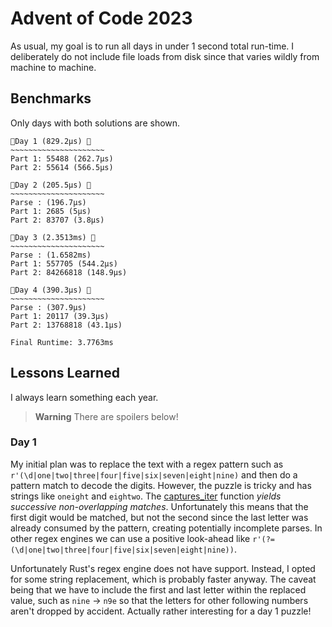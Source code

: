 # Advent of Code 2023

As usual, my goal is to run all days in under 1 second total run-time. I deliberately do not include file loads from disk since that varies wildly from machine to machine.


## Benchmarks

Only days with both solutions are shown.

```
🎄Day 1 (829.2µs) 🎄
~~~~~~~~~~~~~~~~~~~~~
Part 1: 55488 (262.7µs)
Part 2: 55614 (566.5µs)

🎄Day 2 (205.5µs) 🎄
~~~~~~~~~~~~~~~~~~~~~
Parse : (196.7µs)
Part 1: 2685 (5µs)
Part 2: 83707 (3.8µs)

🎄Day 3 (2.3513ms) 🎄
~~~~~~~~~~~~~~~~~~~~~
Parse : (1.6582ms)
Part 1: 557705 (544.2µs)
Part 2: 84266818 (148.9µs)

🎄Day 4 (390.3µs) 🎄
~~~~~~~~~~~~~~~~~~~~~
Parse : (307.9µs)
Part 1: 20117 (39.3µs)
Part 2: 13768818 (43.1µs)

Final Runtime: 3.7763ms
```

## Lessons Learned

I always learn something each year.

> **Warning** There are spoilers below!

### Day 1

My initial plan was to replace the text with a regex pattern such as `r'(\d|one|two|three|four|five|six|seven|eight|nine)` and then do a pattern match to decode the digits. However, the puzzle is tricky and has strings like `oneight` and `eightwo`. The  [captures_iter](https://docs.rs/regex/latest/regex/struct.Regex.html#method.captures_iter) function _yields successive non-overlapping matches_. Unfortunately this means that the first digit would be matched, but not the second since the last letter was already consumed by the pattern, creating potentially incomplete parses. In other regex engines we can use a positive look-ahead like `r'(?=(\d|one|two|three|four|five|six|seven|eight|nine))`. 

Unfortunately Rust's regex engine does not have support. Instead, I opted for some string replacement, which is probably faster anyway. The caveat being that we have to include the first and last letter within the replaced value, such as `nine` -> `n9e` so that the letters for other following numbers aren't dropped by accident. Actually rather interesting for a day 1 puzzle!
